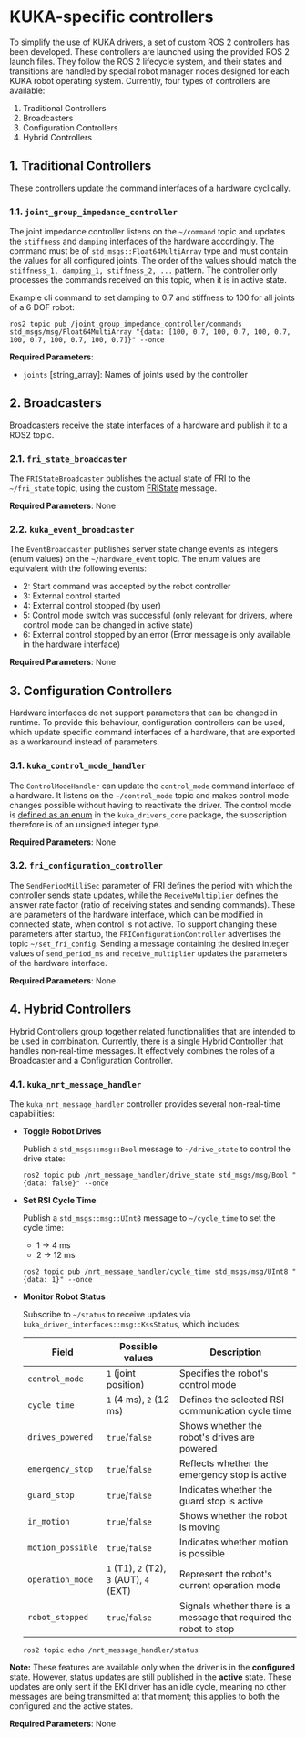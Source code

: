 # KUKA-specific controllers

To simplify the use of KUKA drivers, a set of custom ROS 2 controllers has been developed. These controllers are launched using the provided ROS 2 launch files. They follow the ROS 2 lifecycle system, and their states and transitions are handled by special robot manager nodes designed for each KUKA robot operating system. Currently, four types of controllers are available:

1. Traditional Controllers
2. Broadcasters
3. Configuration Controllers
4. Hybrid Controllers

## 1. Traditional Controllers

These controllers update the command interfaces of a hardware cyclically.

### 1.1. `joint_group_impedance_controller`

The joint impedance controller listens on the `~/command` topic and updates the `stiffness` and `damping` interfaces of the hardware accordingly.
The command must be of `std_msgs::Float64MultiArray` type and must contain the values for all configured joints. The order of the values should match the `stiffness_1, damping_1, stiffness_2, ...` pattern. The controller only processes the commands received on this topic, when it is in active state.

Example cli command to set damping to 0.7 and stiffness to 100 for all joints of a 6 DOF robot:

```shell
ros2 topic pub /joint_group_impedance_controller/commands std_msgs/msg/Float64MultiArray "{data: [100, 0.7, 100, 0.7, 100, 0.7, 100, 0.7, 100, 0.7, 100, 0.7]}" --once
```

__Required Parameters__:

- `joints` [string_array]: Names of joints used by the controller

## 2. Broadcasters

Broadcasters receive the state interfaces of a hardware and publish it to a ROS2 topic.

### 2.1. `fri_state_broadcaster`

The `FRIStateBroadcaster` publishes the actual state of FRI to the `~/fri_state` topic, using the custom [FRIState](https://github.com/kroshu/kuka_drivers/blob/master/kuka_driver_interfaces/msg/FRIState.msg) message.

__Required Parameters__: None

### 2.2. `kuka_event_broadcaster`

The `EventBroadcaster` publishes server state change events as integers (enum values) on the `~/hardware_event` topic. The enum values are equivalent with the following events:

- 2: Start command was accepted by the robot controller
- 3: External control started
- 4: External control stopped (by user)
- 5: Control mode switch was successful (only relevant for drivers, where control mode can be changed in active state)
- 6: External control stopped by an error (Error message is only available in the hardware interface)

__Required Parameters__: None

## 3. Configuration Controllers

Hardware interfaces do not support parameters that can be changed in runtime. To provide this behaviour, configuration controllers can be used, which update specific command interfaces of a hardware, that are exported as a workaround instead of parameters.

### 3.1. `kuka_control_mode_handler`

The `ControlModeHandler` can update the `control_mode` command interface of a hardware. It listens on the `~/control_mode` topic and makes control mode changes possible without having to reactivate the driver.
The control mode is [defined as an enum](https://github.com/kroshu/kuka_drivers/blob/master/kuka_drivers_core/include/kuka_drivers_core/control_mode.hpp) in the `kuka_drivers_core` package, the subscription therefore is of an unsigned integer type.

__Required Parameters__: None

### 3.2. `fri_configuration_controller`

The `SendPeriodMilliSec` parameter of FRI defines the period with which the controller sends state updates, while the `ReceiveMultiplier` defines the answer rate factor (ratio of receiving states and sending commands). These are parameters of the hardware interface, which can be modified in connected state, when control is not active. To support changing these parameters after startup, the `FRIConfigurationController` advertises the topic `~/set_fri_config`. Sending a message containing the desired integer values of `send_period_ms` and `receive_multiplier` updates the parameters of the hardware interface.

__Required Parameters__: None

## 4. Hybrid Controllers

Hybrid Controllers group together related functionalities that are intended to be used in combination. Currently, there is a single Hybrid Controller that handles non-real-time messages. It effectively combines the roles of a Broadcaster and a Configuration Controller.

### 4.1. `kuka_nrt_message_handler`

The `kuka_nrt_message_handler` controller provides several non-real-time capabilities:

- __Toggle Robot Drives__

  Publish a `std_msgs::msg::Bool` message to `~/drive_state` to control the drive state:

  ```shell
  ros2 topic pub /nrt_message_handler/drive_state std_msgs/msg/Bool "{data: false}" --once
  ```

- __Set RSI Cycle Time__

  Publish a `std_msgs::msg::UInt8` message to `~/cycle_time` to set the cycle time:
  - 1 &rarr; 4 ms
  - 2 &rarr; 12 ms

  ```shell
  ros2 topic pub /nrt_message_handler/cycle_time std_msgs/msg/UInt8 "{data: 1}" --once
  ```

- __Monitor Robot Status__

  Subscribe to `~/status` to receive updates via `kuka_driver_interfaces::msg::KssStatus`, which includes:

  Field             | Possible values                          | Description
  ------------------|------------------------------------------|--------------------------------------------------------------------
  `control_mode`    | `1` (joint position)                     | Specifies the robot's control mode
  `cycle_time`      | `1` (4 ms), `2` (12 ms)                  | Defines the selected RSI communication cycle time
  `drives_powered`  | `true`/`false`                           | Shows whether the robot's drives are powered
  `emergency_stop`  | `true`/`false`                           | Reflects whether the emergency stop is active
  `guard_stop`      | `true`/`false`                           | Indicates whether the guard stop is active
  `in_motion`       | `true`/`false`                           | Shows whether the robot is moving
  `motion_possible` | `true`/`false`                           | Indicates whether motion is possible
  `operation_mode`  | `1` (T1), `2` (T2), `3` (AUT), `4` (EXT) | Represent the robot's current operation mode
  `robot_stopped`   | `true`/`false`                           | Signals whether there is a message that required the robot to stop

  ```shell
  ros2 topic echo /nrt_message_handler/status
  ```

__Note:__ These features are available only when the driver is in the __configured__ state. However, status updates are still published in the __active__ state. These updates are only sent if the EKI driver has an idle cycle, meaning no other messages are being transmitted at that moment; this applies to both the configured and the active states.

__Required Parameters__: None
